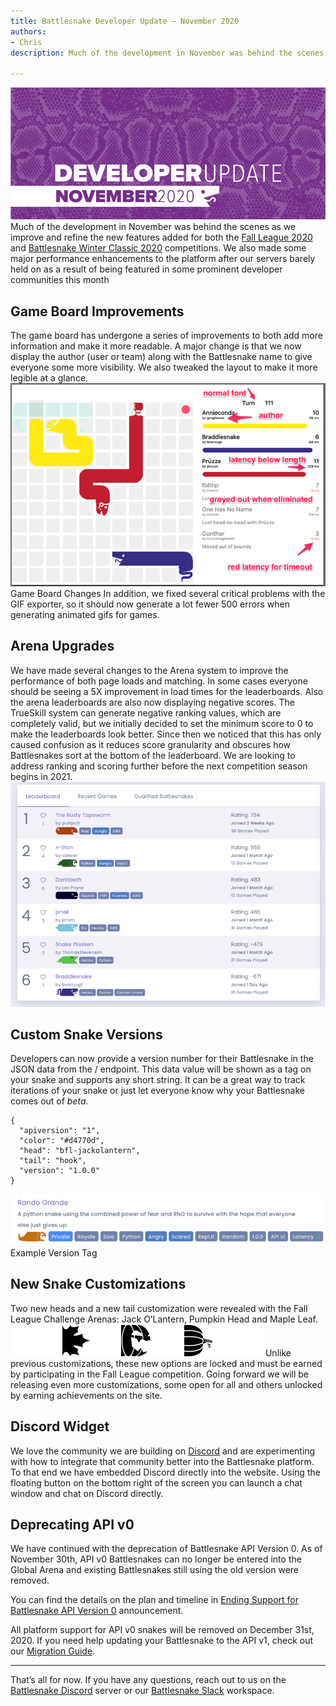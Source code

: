 ```yaml
---
title: Battlesnake Developer Update — November 2020
authors:
- Chris
description: Much of the development in November was behind the scenes as we improve and refine the new features added for both the Fall League 2020…

---
```


![](./img/1--Qs3YD0ZnSx8IYfzFtiftQ.png)
Much of the development in November was behind the scenes as we improve and refine the new features added for both the [Fall League 2020](https://play.battlesnake.com/fall-league) and [Battlesnake Winter Classic 2020](https://play.battlesnake.com/winter-classic) competitions. We also made some major performance enhancements to the platform after our servers barely held on as a result of being featured in some prominent developer communities this month

<!--truncate-->

## Game Board Improvements

The game board has undergone a series of improvements to both add more information and make it more readable. A major change is that we now display the author (user or team) along with the Battlesnake name to give everyone some more visibility. We also tweaked the layout to make it more legible at a glance.
![](./img/1-GGlWOKuvIF8n9amh_mtdhg.png)Game Board Changes
In addition, we fixed several critical problems with the GIF exporter, so it should now generate a lot fewer 500 errors when generating animated gifs for games.

## Arena Upgrades

We have made several changes to the Arena system to improve the performance of both page loads and matching. In some cases everyone should be seeing a 5X improvement in load times for the leaderboards. Also the arena leaderboards are also now displaying negative scores. The TrueSkill system can generate negative ranking values, which are completely valid, but we initially decided to set the minimum score to 0 to make the leaderboards look better. Since then we noticed that this has only caused confusion as it reduces score granularity and obscures how Battlesnakes sort at the bottom of the leaderboard. We are looking to address ranking and scoring further before the next competition season begins in 2021.
![](./img/1-oH1eLSvAJ_Uqocju6SqQXA.png)
## Custom Snake Versions

Developers can now provide a version number for their Battlesnake in the JSON data from the / endpoint. This data value will be shown as a tag on your snake and supports any short string. It can be a great way to track iterations of your snake or just let everyone know why your Battlesnake comes out of *beta.*

    {
      "apiversion": "1",
      "color": "#d4770d",
      "head": "bfl-jackolantern",
      "tail": "hook",
      "version": "1.0.0"
    }

![](./img/1-86vJfYmFgBVEQQ-rnQjKGQ.png)Example Version Tag
## New Snake Customizations

Two new heads and a new tail customization were revealed with the Fall League Challenge Arenas: Jack O’Lantern, Pumpkin Head and Maple Leaf.
![](./img/1-vHgAlWxL5G-M5OqhI7G1gQ.png)
Unlike previous customizations, these new options are locked and must be earned by participating in the Fall League competition. Going forward we will be releasing even more customizations, some open for all and others unlocked by earning achievements on the site.

## Discord Widget

We love the community we are building on [Discord](https://play.battlesnake.com/discord) and are experimenting with how to integrate that community better into the Battlesnake platform. To that end we have embedded Discord directly into the website. Using the floating button on the bottom right of the screen you can launch a chat window and chat on Discord directly.

## Deprecating API v0

We have continued with the deprecation of Battlesnake API Version 0. As of November 30th, API v0 Battlesnakes can no longer be entered into the Global Arena and existing Battlesnakes still using the old version were removed.

You can find the details on the plan and timeline in [Ending Support for Battlesnake API Version 0](https://docs.battlesnake.com/announcements/ending-support-for-battlesnake-api-version-0) announcement.

All platform support for API v0 snakes will be removed on December 31st, 2020. If you need help updating your Battlesnake to the API v1, check out our [Migration Guide](https://docs.battlesnake.com/guides/migrating-to-api-version-1).

---

That’s all for now. If you have any questions, reach out to us on the [Battlesnake Discord](https://play.battlesnake.com/discord/) server or our [Battlesnake Slack](http://play.battlesnake.com/slack) workspace.

